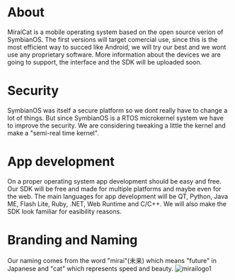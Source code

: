# About
MiraiCat is a mobile operating system based on the open source verion of SymbianOS. The first versions will target comercial use, since this is the most efficient way to succed like Android, we will try our best and we wont use any proprietary software. More information about the devices we are going to support, the interface and the SDK will be uploaded soon.
# Security
SymbianOS was itself a secure platform so we dont really have to change a lot of things. But since SymbianOS is a RTOS microkernel system we have to improve the security. We are considering tweaking a little the kernel and make a "semi-real time kernel".
# App development
On a proper operating system app development should be easy and free. Our SDK will be free and made for multiple platforms and maybe even for the web. The main languages for app development will be QT, Python, Java ME, Flash Lite, Ruby, .NET, Web Runtime and C/C++. We will also make the SDK look familiar for easibility reasons.
# Branding and Naming
Our naming comes from the word "mirai"(未来) which means "future" in Japanese and "cat" which represents speed and beauty.
![mirailogo1](https://user-images.githubusercontent.com/82805203/115434155-0b243c80-a211-11eb-85b2-a0080896ab1e.png)
